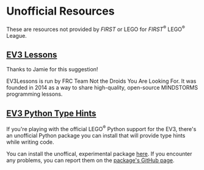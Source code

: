 # Unofficial Resources

These are resources not provided by *FIRST* or LEGO for *FIRST*<sup>&reg;</sup> LEGO<sup>&reg;</sup> League.

## [EV3 Lessons](http://ev3lessons.com/)

Thanks to Jamie for this suggestion!

EV3Lessons is run by FRC Team Not the Droids You Are Looking For. It was founded in 2014 as a way to share high-quality, open-source MINDSTORMS programming lessons.

## [EV3 Python Type Hints]()

If you're playing with the official LEGO<sup>&reg;</sup> Python support for the EV3, there's an unofficial Python package you can install that will provide type hints while writing code.

You can install the unoffical, experimental package [here](https://pypi.org/project/pybricks-fll/). If you encounter any problems, you can report them on the [package's GitHub page](https://github.com/drewwhis/pybricks-fll).
